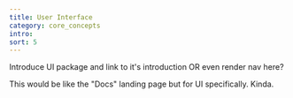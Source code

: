 ```yaml
---
title: User Interface
category: core_concepts
intro: 
sort: 5
---
```


Introduce UI package and link to it's introduction OR even render nav here?

This would be like the "Docs" landing page but for UI specifically. Kinda.
